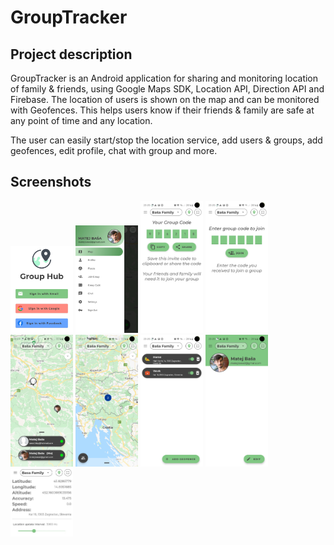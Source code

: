 # GroupTracker

## Project description
GroupTracker is an Android application for sharing and monitoring location of family & friends, using Google Maps SDK, Location API, Direction API and Firebase. The location of users is shown on the map and can be monitored with Geofences. This helps users know if their friends & family are safe at any point of time and any location.

The user can easily start/stop the location service, add users & groups, add geofences, edit profile, chat with group and more.

## Screenshots
<img src="/images/AuthActivity.jpg" width="100"/>
<img src="/images/DrawerMenu.jpg" width="100"/>
<img src="/images/groupCode.jpg" width="100"/>
<img src="/images/joinGroup.jpg" width="100"/>
<img src="/images/mapsActivity9.jpg" width="100"/>
<img src="/images/mapsActivity11.jpg" width="100"/>
<img src="/images/placesActivity.jpg" width="100"/>
<img src="/images/profileActivity2.jpg" width="100"/>
<img src="/images/testiranje1.jpg" width="100"/>




